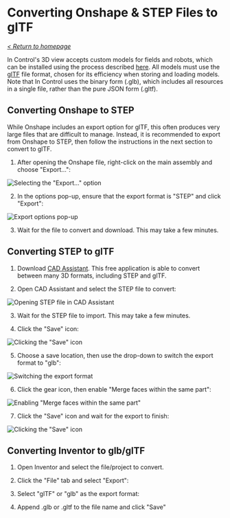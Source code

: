 # Converting Onshape & STEP Files to glTF

_[< Return to homepage](/docs/INDEX.md)_

In Control's 3D view accepts custom models for fields and robots, which can be installed using the process described [here](/docs/CUSTOM-CONFIG.md). All models must use the [glTF](https://www.khronos.org/gltf/) file format, chosen for its efficiency when storing and loading models. Note that In Control uses the binary form (.glb), which includes all resources in a single file, rather than the pure JSON form (.gltf).

## Converting Onshape to STEP

While Onshape includes an export option for glTF, this often produces very large files that are difficult to manage. Instead, it is recommended to export from Onshape to STEP, then follow the instructions in the next section to convert to glTF.

1. After opening the Onshape file, right-click on the main assembly and choose "Export...":

![Selecting the "Export..." option](/docs/resources/gltf-convert/gltf-convert-1.png)

2. In the options pop-up, ensure that the export format is "STEP" and click "Export":

![Export options pop-up](/docs/resources/gltf-convert/gltf-convert-2.png)

3. Wait for the file to convert and download. This may take a few minutes.

## Converting STEP to glTF

1. Download [CAD Assistant](https://www.opencascade.com/products/cad-assistant/). This free application is able to convert between many 3D formats, including STEP and glTF.

2. Open CAD Assistant and select the STEP file to convert:

![Opening STEP file in CAD Assistant](/docs/resources/gltf-convert/gltf-convert-3.png)

3. Wait for the STEP file to import. This may take a few minutes.

4. Click the "Save" icon:

![Clicking the "Save" icon](/docs/resources/gltf-convert/gltf-convert-4.png)

5. Choose a save location, then use the drop-down to switch the export format to "glb":

![Switching the export format](/docs/resources/gltf-convert/gltf-convert-5.png)

6. Click the gear icon, then enable "Merge faces within the same part":

![Enabling "Merge faces within the same part"](/docs/resources/gltf-convert/gltf-convert-6.png)

7. Click the "Save" icon and wait for the export to finish:

![Clicking the "Save" icon](/docs/resources/gltf-convert/gltf-convert-7.png)

## Converting Inventor to glb/glTF

1. Open Inventor and select the file/project to convert.

2. Click the "File" tab and select "Export":

3. Select "glTF" or "glb" as the export format:

4. Append .glb or .gltf to the file name and click "Save"
